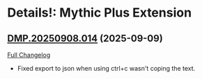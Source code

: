 # Details!: Mythic Plus Extension

## [DMP.20250908.014](https://github.com/Tercioo/Details--Damage-Meter-Mythic-Plus-Extension/tree/DMP.20250908.014) (2025-09-09)
[Full Changelog](https://github.com/Tercioo/Details--Damage-Meter-Mythic-Plus-Extension/compare/DMP.20250906.013...DMP.20250908.014) 

- Fixed export to json when using ctrl+c wasn't coping the text.  
